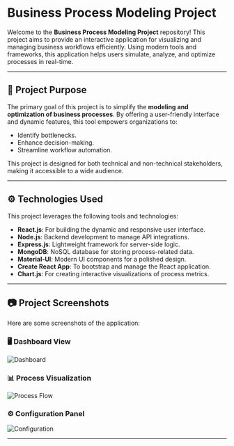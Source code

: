 # Business Process Modeling Project

Welcome to the **Business Process Modeling Project** repository! This project aims to provide an interactive application for visualizing and managing business workflows efficiently. Using modern tools and frameworks, this application helps users simulate, analyze, and optimize processes in real-time.

---

## 📌 Project Purpose

The primary goal of this project is to simplify the **modeling and optimization of business processes**. By offering a user-friendly interface and dynamic features, this tool empowers organizations to:

- Identify bottlenecks.
- Enhance decision-making.
- Streamline workflow automation.

This project is designed for both technical and non-technical stakeholders, making it accessible to a wide audience.

---

## ⚙️ Technologies Used

This project leverages the following tools and technologies:

- **React.js**: For building the dynamic and responsive user interface.
- **Node.js**: Backend development to manage API integrations.
- **Express.js**: Lightweight framework for server-side logic.
- **MongoDB**: NoSQL database for storing process-related data.
- **Material-UI**: Modern UI components for a polished design.
- **Create React App**: To bootstrap and manage the React application.
- **Chart.js**: For creating interactive visualizations of process metrics.

---

## 📷 Project Screenshots

Here are some screenshots of the application:

### 🖥️ Dashboard View
![Dashboard](https://via.placeholder.com/800x400?text=Dashboard+Screenshot)

### 📊 Process Visualization
![Process Flow](https://via.placeholder.com/800x400?text=Process+Flow+Screenshot)

### ⚙️ Configuration Panel
![Configuration](https://via.placeholder.com/800x400?text=Configuration+Panel+Screenshot)

---
